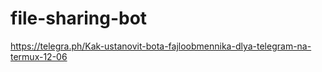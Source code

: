 # file-sharing-bot

https://telegra.ph/Kak-ustanovit-bota-fajloobmennika-dlya-telegram-na-termux-12-06

